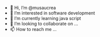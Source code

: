 - 👋 Hi, I’m @musaucrea
- 👀 I’m interested in software development
- 🌱 I’m currently learning java script
- 💞️ I’m looking to collaborate on ...
- 📫 How to reach me ...

<!---
musaucrea/musaucrea is a ✨ special ✨ repository because its `README.md` (this file) appears on your GitHub profile.
You can click the Preview link to take a look at your changes.
--->
